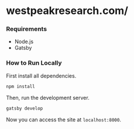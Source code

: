 # westpeakresearch.com/

### Requirements

- Node.js
- Gatsby

### How to Run Locally

First install all dependencies.

```sh
npm install
```

Then, run the development server.

```sh
gatsby develop
```

Now you can access the site at `localhost:8000`.
